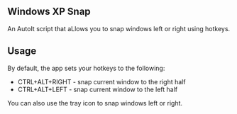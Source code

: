 Windows XP Snap
---------------

An AutoIt script that aLlows you to snap windows left or right using hotkeys.

Usage
-----

By default, the app sets your hotkeys to the following:

 - CTRL+ALT+RIGHT - snap current window to the right half
 - CTRL+ALT+LEFT  - snap current window to the left half

You can also use the tray icon to snap windows left or right.